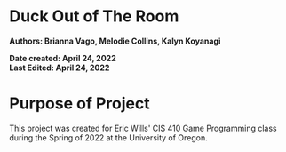# Duck Out of The Room

 **Authors: Brianna Vago, Melodie Collins, Kalyn Koyanagi**

**Date created: April 24, 2022** <br/>
**Last Edited: April 24, 2022**

# Purpose of Project
This project was created for Eric Wills' CIS 410 Game Programming class during the Spring of 2022 at the University of Oregon.
